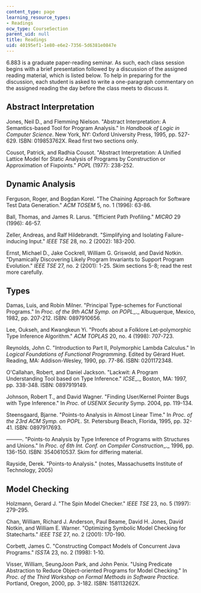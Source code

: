 ```yaml
---
content_type: page
learning_resource_types:
- Readings
ocw_type: CourseSection
parent_uid: null
title: Readings
uid: 40195ef1-1e80-e6e2-7356-5d6381e0847e
---
```


6.883 is a graduate paper-reading seminar. As such, each class session begins with a brief presentation followed by a discussion of the assigned reading material, which is listed below. To help in preparing for the discussion, each student is asked to write a one-paragraph commentary on the assigned reading the day before the class meets to discuss it.

Abstract Interpretation
-----------------------

Jones, Neil D., and Flemming Nielson. "Abstract Interpretation: A Semantics-based Tool for Program Analysis." In _Handbook of Logic in Computer Science_. New York, NY: Oxford University Press, 1995, pp. 527-629. ISBN: 019853762X. Read first two sections only.

Cousot, Patrick, and Radhia Cousot. "Abstract Interpretation: A Unified Lattice Model for Static Analysis of Programs by Construction or Approximation of Fixpoints." _POPL_ (1977): 238-252.

Dynamic Analysis
----------------

Ferguson, Roger, and Bogdan Korel. "The Chaining Approach for Software Test Data Generation." _ACM TOSEM_ 5, no. 1 (1996): 63-86.

Ball, Thomas, and James R. Larus. "Efficient Path Profiling." _MICRO_ 29 (1996): 46-57.

Zeller, Andreas, and Ralf Hildebrandt. "Simplifying and Isolating Failure-inducing Input." _IEEE TSE_ 28, no. 2 (2002): 183-200.

Ernst, Michael D., Jake Cockrell, William G. Griswold, and David Notkin. "Dynamically Discovering Likely Program Invariants to Support Program Evolution." _IEEE TSE_ 27, no. 2 (2001): 1-25. Skim sections 5-8; read the rest more carefully.

Types
-----

Damas, Luis, and Robin Milner. "Principal Type-schemes for Functional Programs." In _Proc. of the 9th ACM Symp. on POPL__._ Albuquerque, Mexico, 1982, pp. 207-212. ISBN: 0897910656.

Lee, Oukseh, and Kwangkeun Yi. "Proofs about a Folklore Let-polymorphic Type Inference Algorithm." _ACM TOPLAS_ 20, no. 4 (1998): 707-723.

Reynolds, John C. "Introduction to Part II, Polymorphic Lambda Calculus." In _Logical Foundations of Functional Programming_. Edited by Gérard Huet. Reading, MA: Addison-Wesley, 1990, pp. 77-86. ISBN: 0201172348.

O'Callahan, Robert, and Daniel Jackson. "Lackwit: A Program Understanding Tool based on Type Inference." _ICSE__._ Boston, MA: 1997, pp. 338-348. ISBN: 0897919149.

Johnson, Robert T., and David Wagner. "Finding User/Kernel Pointer Bugs with Type Inference." In _Proc._ of _USENIX Security_ Symp. 2004, pp. 119-134.

Steensgaard, Bjarne. "Points-to Analysis in Almost Linear Time." In _Proc. of the 23rd ACM Symp. on POPL_. St. Petersburg Beach, Florida, 1995, pp. 32-41. ISBN: 0897917693.

———. "Points-to Analysis by Type Inference of Programs with Structures and Unions." In _Proc. of 6th Int. Conf. on Compiler Construction__._ 1996, pp. 136-150. ISBN: 3540610537. Skim for differing material.

Rayside, Derek. "Points-to Analysis." (notes, Massachusetts Institute of Technology, 2005)

Model Checking
--------------

Holzmann, Gerard J. "The Spin Model Checker." _IEEE TSE_ 23, no. 5 (1997): 279-295.

Chan, William, Richard J. Anderson, Paul Beame, David H. Jones, David Notkin, and William E. Warner. "Optimizing Symbolic Model Checking for Statecharts." _IEEE TSE_ 27, no. 2 (2001): 170-190.

Corbett, James C. "Constructing Compact Models of Concurrent Java Programs." _ISSTA_ 23, no. 2 (1998): 1-10.

Visser, William, SeungJoon Park, and John Penix. "Using Predicate Abstraction to Reduce Object-oriented Programs for Model Checking." In _Proc. of the Third Workshop on Formal Methods in Software Practice._ Portland, Oregon, 2000, pp. 3-182. ISBN: 158113262X.